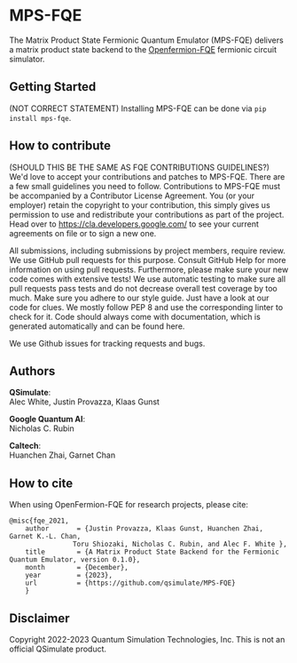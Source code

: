 # MPS-FQE
The Matrix Product State Fermionic Quantum Emulator (MPS-FQE) delivers a matrix product state backend to the [Openfermion-FQE](https://github.com/quantumlib/OpenFermion-FQE) fermionic circuit simulator.

## Getting Started
(NOT CORRECT STATEMENT)
Installing MPS-FQE can be done via `pip install mps-fqe`.

## How to contribute
(SHOULD THIS BE THE SAME AS FQE CONTRIBUTIONS GUIDELINES?)
We'd love to accept your contributions and patches to MPS-FQE. 
There are a few small guidelines you need to follow. 
Contributions to MPS-FQE must be accompanied by a Contributor License Agreement. 
You (or your employer) retain the copyright to your contribution, this simply gives us permission 
to use and redistribute your contributions as part of the project. 
Head over to https://cla.developers.google.com/ to see your current agreements on file or to sign a new one.

All submissions, including submissions by project members, require review. 
We use GitHub pull requests for this purpose. Consult GitHub Help for more information on using pull requests. 
Furthermore, please make sure your new code comes with extensive tests! We use automatic testing to 
make sure all pull requests pass tests and do not decrease overall test coverage by too much. 
Make sure you adhere to our style guide. Just have a look at our code for clues. 
We mostly follow PEP 8 and use the corresponding linter to check for it. 
Code should always come with documentation, which is generated automatically and can be found here.

We use Github issues for tracking requests and bugs. 

## Authors
__QSimulate__:\
Alec White, Justin Provazza, Klaas Gunst

__Google Quantum AI__:\
Nicholas C. Rubin

__Caltech__:\
Huanchen Zhai, Garnet Chan

## How to cite
When using OpenFermion-FQE for research projects, please cite:

```
@misc{fqe_2021,
    author       = {Justin Provazza, Klaas Gunst, Huanchen Zhai, Garnet K.-L. Chan,
    		    Toru Shiozaki, Nicholas C. Rubin, and Alec F. White },
    title        = {A Matrix Product State Backend for the Fermionic Quantum Emulator, version 0.1.0},
    month        = {December},
    year         = {2023},
    url          = {https://github.com/qsimulate/MPS-FQE} 
    }
```

## Disclaimer
Copyright 2022-2023 Quantum Simulation Technologies, Inc. This is not an official QSimulate product.
